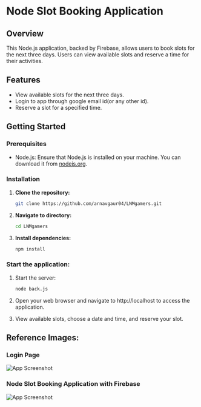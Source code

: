# Node Slot Booking Application

## Overview

This Node.js application, backed by Firebase, allows users to book slots for the next three days. Users can view available slots and reserve a time for their activities.

## Features

- View available slots for the next three days.
- Login to app through google email id(or any other id).
- Reserve a slot for a specified time.

## Getting Started

### Prerequisites

- Node.js: Ensure that Node.js is installed on your machine. You can download it from [nodejs.org](https://nodejs.org/).

### Installation

1. **Clone the repository:**

   ```bash
   git clone https://github.com/arnavgaur04/LNMgamers.git

2. **Navigate to directory:**

    ```bash
    cd LNMgamers

3. **Install dependencies:**

    ```bash
    npm install

### Start the application:

1. Start the server:
    ```bash
    node back.js

2. Open your web browser and navigate to http://localhost to access the application.

3. View available slots, choose a date and time, and reserve your slot.

## Reference Images:

### Login Page

![App Screenshot](https://github.com/arnavgaur04/LNMgamers/blob/main/images/login-page.png)

### Node Slot Booking Application with Firebase

![App Screenshot](https://github.com/arnavgaur04/LNMgamers/blob/main/images/home-page.png)

